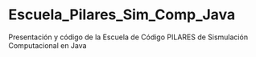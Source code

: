 # Escuela_Pilares_Sim_Comp_Java
Presentación y código de la Escuela de Código PILARES de Sismulación Computacional en Java
